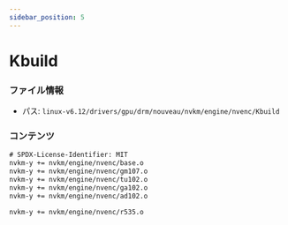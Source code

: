 ```yaml
---
sidebar_position: 5
---
```

# Kbuild

### ファイル情報

- パス: `linux-v6.12/drivers/gpu/drm/nouveau/nvkm/engine/nvenc/Kbuild`

### コンテンツ

```txt
# SPDX-License-Identifier: MIT
nvkm-y += nvkm/engine/nvenc/base.o
nvkm-y += nvkm/engine/nvenc/gm107.o
nvkm-y += nvkm/engine/nvenc/tu102.o
nvkm-y += nvkm/engine/nvenc/ga102.o
nvkm-y += nvkm/engine/nvenc/ad102.o

nvkm-y += nvkm/engine/nvenc/r535.o

```
